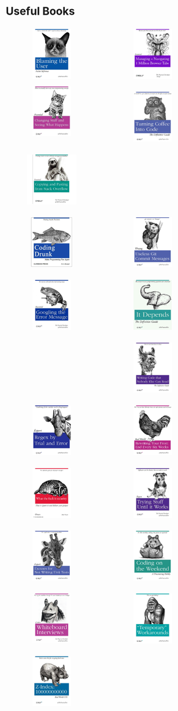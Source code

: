 # Useful Books

<section style="
  display: grid; 
  grid-template-columns: repeat( auto-fit, minmax(160px, 1fr) );
  grid-template-rows: 140px;
  grid-auto-rows: 140px;
  justify-items: center;
  align-items: center;
  grid-gap: 1.5rem;
  margin-bottom: 2rem;">

<img src="../orly/blaming.jpg" alt="" 
     style="width: 100%; height: auto; max-height: 130px; max-width: 160px;
            align-self: start; margin-top: .95rem;">

<img src="../orly/browsertabs.jpg" alt="" 
     style="width: 100%; height: auto; max-height: 130px; max-width: 160px;
            align-self: start; margin-top: .95rem;">
          
<img src="../orly/changingstuff.jpg" alt="" 
     style="width: auto; height: 70%; max-height: 130px;
            align-self: end; margin-bottom: .8rem;">

<img src="../orly/coffee.jpg" alt="" 
     style="width: 100%; height: auto; max-height: 130px; max-width: 160px;
            align-self: start; margin-top: .95rem;">

<img src="../orly/copypaste.jpg" alt="" 
     style="width: 100%; height: auto; max-height: 130px; max-width: 160px;
            align-self: start; margin-top: .95rem;">

<img src="../orly/dependencies.jpg" alt="" 
     style="width: 100%; height: auto; max-height: 130px; max-width: 160px;
            align-self: start; margin-top: .95rem;">

<img src="../orly/drunk.jpg" alt="" 
     style="width: 100%; height: auto; max-height: 130px; max-width: 160px;
            align-self: start; margin-top: .95rem;">

<img src="../orly/gitcommit.jpg" alt="" 
     style="width: 100%; height: auto; max-height: 130px; max-width: 160px;
            align-self: start; margin-top: .95rem;">

<img src="../orly/googling.jpg" alt="" 
     style="width: 100%; height: auto; max-height: 130px; max-width: 160px;
            align-self: start; margin-top: .95rem;">

<img src="../orly/itdepends.jpg" alt="" 
     style="width: 100%; height: auto; max-height: 130px; max-width: 160px;
            align-self: start; margin-top: .95rem;">

<img src="../orly/millenials.jpg" alt="" 
     style="width: 100%; height: auto; max-height: 130px; max-width: 160px;
            align-self: start; margin-top: .95rem;">

<img src="../orly/nobodycanread.jpg" alt="" 
     style="width: 100%; height: auto; max-height: 130px; max-width: 160px;
            align-self: start; margin-top: .95rem;">

<img src="../orly/regex.jpg" alt="" 
     style="width: 100%; height: auto; max-height: 130px; max-width: 160px;
            align-self: start; margin-top: .95rem;">

<img src="../orly/rewriting.jpg" alt="" 
     style="width: 100%; height: auto; max-height: 130px; max-width: 160px;
            align-self: start; margin-top: .95rem;">

<img src="../orly/security.jpg" alt="" 
     style="width: 100%; height: auto; max-height: 130px; max-width: 160px;
            align-self: start; margin-top: .95rem;">

<img src="../orly/tryingstuff.jpg" alt="" 
     style="width: 100%; height: auto; max-height: 130px; max-width: 160px;
            align-self: start; margin-top: .95rem;">

<img src="../orly/unittests.jpg" alt="" 
     style="width: 100%; height: auto; max-height: 130px; max-width: 160px;
            align-self: start; margin-top: .95rem;">

<img src="../orly/weekend.jpg" alt="" 
     style="width: 100%; height: auto; max-height: 130px; max-width: 160px;
            align-self: start; margin-top: .95rem;">

<img src="../orly/whiteboard.jpg" alt="" 
     style="width: 100%; height: auto; max-height: 130px; max-width: 160px;
            align-self: start; margin-top: .95rem;">

<img src="../orly/workarounds.jpg" alt="" 
     style="width: 100%; height: auto; max-height: 130px; max-width: 160px;
            align-self: start; margin-top: .95rem;">

<img src="../orly/zindex.jpg" alt="" 
     style="width: 100%; height: auto; max-height: 130px; max-width: 160px;
            align-self: start; margin-top: .95rem;">


</section>